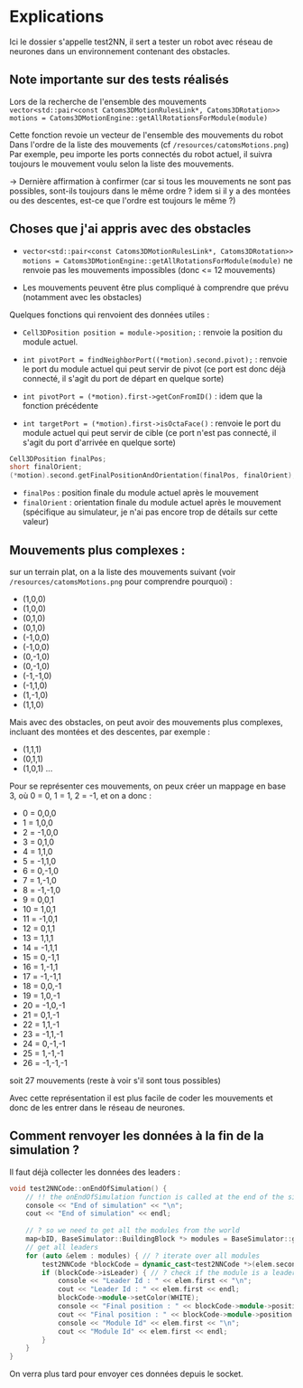 # Explications

Ici le dossier s'appelle test2NN, il sert a tester un robot avec réseau de neurones dans un environnement contenant des obstacles.

## Note importante sur des tests réalisés

Lors de la recherche de l'ensemble des mouvements `vector<std::pair<const Catoms3DMotionRulesLink*, Catoms3DRotation>> motions = Catoms3DMotionEngine::getAllRotationsForModule(module)`

Cette fonction revoie un vecteur de l'ensemble des mouvements du robot Dans l'ordre de la liste des mouvements (cf `/resources/catomsMotions.png`) Par exemple, peu importe les ports connectés du robot actuel, il suivra toujours le mouvement voulu selon la liste des mouvements.

-> Dernière affirmation à confirmer (car si tous les mouvements ne sont pas possibles, sont-ils toujours dans le même ordre ? idem si il y a des montées ou des descentes, est-ce que l'ordre est toujours le même ?)

## Choses que j'ai appris avec des obstacles

- `vector<std::pair<const Catoms3DMotionRulesLink*, Catoms3DRotation>> motions = Catoms3DMotionEngine::getAllRotationsForModule(module)` ne renvoie pas les mouvements impossibles (donc <= 12 mouvements)

- Les mouvements peuvent être plus compliqué à comprendre que prévu (notamment avec les obstacles)

Quelques fonctions qui renvoient des données utiles :

- `Cell3DPosition position = module->position;` : renvoie la position du module actuel.

- `int pivotPort = findNeighborPort((*motion).second.pivot);` : renvoie le port du module actuel qui peut servir de pivot (ce port est donc déjà connecté, il s'agit du port de départ en quelque sorte)

- `int pivotPort = (*motion).first->getConFromID()` : idem que la fonction précédente

- `int targetPort = (*motion).first->isOctaFace()` : renvoie le port du module actuel qui peut servir de cible (ce port n'est pas connecté, il s'agit du port d'arrivée en quelque sorte)

```cpp
Cell3DPosition finalPos;
short finalOrient;  
(*motion).second.getFinalPositionAndOrientation(finalPos, finalOrient);
```

- `finalPos` : position finale du module actuel après le mouvement
- `finalOrient` : orientation finale du module actuel après le mouvement (spécifique au simulateur, je n'ai pas encore trop de détails sur cette valeur)

## Mouvements plus complexes : 

sur un terrain plat, on a la liste des mouvements suivant (voir `/resources/catomsMotions.png` pour comprendre pourquoi) : 

- (1,0,0)
- (1,0,0)
- (0,1,0)
- (0,1,0)
- (-1,0,0)
- (-1,0,0)
- (0,-1,0)
- (0,-1,0)
- (-1,-1,0)
- (-1,1,0)
- (1,-1,0)
- (1,1,0)

Mais avec des obstacles, on peut avoir des mouvements plus complexes, incluant des montées et des descentes, par exemple :

- (1,1,1)
- (0,1,1)
- (1,0,1)
...

Pour se représenter ces mouvements, on peux créer un mappage en base 3, où 0 = 0, 1 = 1, 2 = -1, et on a donc :

- 0 = 0,0,0
- 1 = 1,0,0
- 2 = -1,0,0
- 3 = 0,1,0
- 4 = 1,1,0
- 5 = -1,1,0
- 6 = 0,-1,0
- 7 = 1,-1,0
- 8 = -1,-1,0
- 9 = 0,0,1
- 10 = 1,0,1
- 11 = -1,0,1
- 12 = 0,1,1
- 13 = 1,1,1
- 14 = -1,1,1
- 15 = 0,-1,1
- 16 = 1,-1,1
- 17 = -1,-1,1
- 18 = 0,0,-1
- 19 = 1,0,-1
- 20 = -1,0,-1
- 21 = 0,1,-1
- 22 = 1,1,-1
- 23 = -1,1,-1
- 24 = 0,-1,-1
- 25 = 1,-1,-1
- 26 = -1,-1,-1

soit 27 mouvements (reste à voir s'il sont tous possibles)

Avec cette représentation il est plus facile de coder les mouvements et donc de les entrer dans le réseau de neurones.

## Comment renvoyer les données à la fin de la simulation ?

Il faut déjà collecter les données des leaders : 

```cpp
void test2NNCode::onEndOfSimulation() {
    // !! the onEndOfSimulation function is called at the end of the simulation for only ONE module !!
    console << "End of simulation" << "\n";
    cout << "End of simulation" << endl;
    
    // ? so we need to get all the modules from the world
    map<bID, BaseSimulator::BuildingBlock *> modules = BaseSimulator::getWorld()->getMap();
    // get all leaders
    for (auto &elem : modules) { // ? iterate over all modules
        test2NNCode *blockCode = dynamic_cast<test2NNCode *>(elem.second->blockCode); // ? typecast the blockcode to test2NNCode to access the isLeader variable (and specific module data)
        if (blockCode->isLeader) { // ? check if the module is a leader
            console << "Leader Id : " << elem.first << "\n";
            cout << "Leader Id : " << elem.first << endl;
            blockCode->module->setColor(WHITE);
            console << "Final position : " << blockCode->module->position << "\n"; // ? print the final position of the leader
            cout << "Final position : " << blockCode->module->position << endl;
            console << "Module Id" << elem.first << "\n";
            cout << "Module Id" << elem.first << endl;
        }
    }
}
```

On verra plus tard pour envoyer ces données depuis le socket.